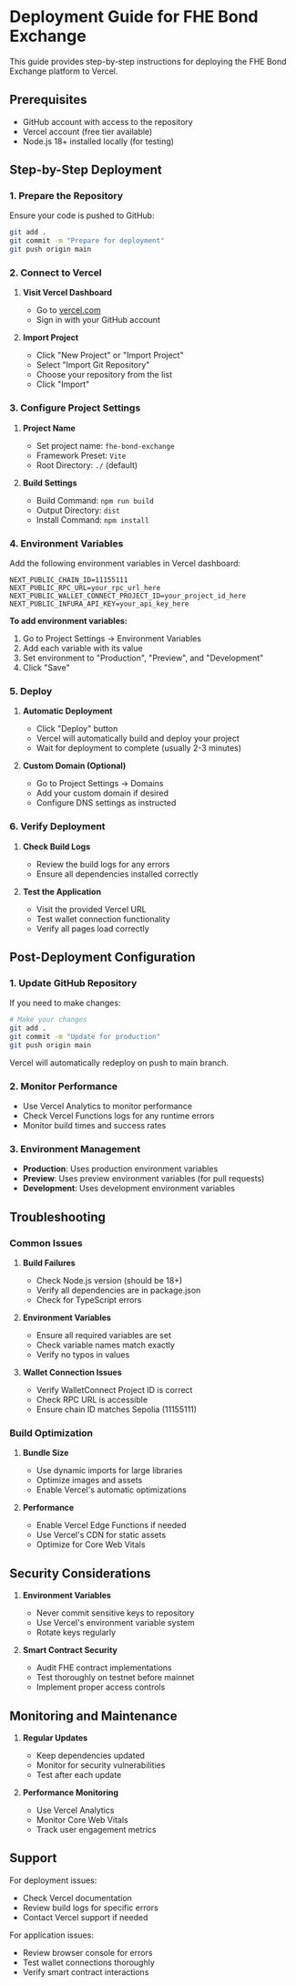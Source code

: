 # Deployment Guide for FHE Bond Exchange

This guide provides step-by-step instructions for deploying the FHE Bond Exchange platform to Vercel.

## Prerequisites

- GitHub account with access to the repository
- Vercel account (free tier available)
- Node.js 18+ installed locally (for testing)

## Step-by-Step Deployment

### 1. Prepare the Repository

Ensure your code is pushed to GitHub:

```bash
git add .
git commit -m "Prepare for deployment"
git push origin main
```

### 2. Connect to Vercel

1. **Visit Vercel Dashboard**
   - Go to [vercel.com](https://vercel.com)
   - Sign in with your GitHub account

2. **Import Project**
   - Click "New Project" or "Import Project"
   - Select "Import Git Repository"
   - Choose your repository from the list
   - Click "Import"

### 3. Configure Project Settings

1. **Project Name**
   - Set project name: `fhe-bond-exchange`
   - Framework Preset: `Vite`
   - Root Directory: `./` (default)

2. **Build Settings**
   - Build Command: `npm run build`
   - Output Directory: `dist`
   - Install Command: `npm install`

### 4. Environment Variables

Add the following environment variables in Vercel dashboard:

```
NEXT_PUBLIC_CHAIN_ID=11155111
NEXT_PUBLIC_RPC_URL=your_rpc_url_here
NEXT_PUBLIC_WALLET_CONNECT_PROJECT_ID=your_project_id_here
NEXT_PUBLIC_INFURA_API_KEY=your_api_key_here
```

**To add environment variables:**
1. Go to Project Settings → Environment Variables
2. Add each variable with its value
3. Set environment to "Production", "Preview", and "Development"
4. Click "Save"

### 5. Deploy

1. **Automatic Deployment**
   - Click "Deploy" button
   - Vercel will automatically build and deploy your project
   - Wait for deployment to complete (usually 2-3 minutes)

2. **Custom Domain (Optional)**
   - Go to Project Settings → Domains
   - Add your custom domain if desired
   - Configure DNS settings as instructed

### 6. Verify Deployment

1. **Check Build Logs**
   - Review the build logs for any errors
   - Ensure all dependencies installed correctly

2. **Test the Application**
   - Visit the provided Vercel URL
   - Test wallet connection functionality
   - Verify all pages load correctly

## Post-Deployment Configuration

### 1. Update GitHub Repository

If you need to make changes:

```bash
# Make your changes
git add .
git commit -m "Update for production"
git push origin main
```

Vercel will automatically redeploy on push to main branch.

### 2. Monitor Performance

- Use Vercel Analytics to monitor performance
- Check Vercel Functions logs for any runtime errors
- Monitor build times and success rates

### 3. Environment Management

- **Production**: Uses production environment variables
- **Preview**: Uses preview environment variables (for pull requests)
- **Development**: Uses development environment variables

## Troubleshooting

### Common Issues

1. **Build Failures**
   - Check Node.js version (should be 18+)
   - Verify all dependencies are in package.json
   - Check for TypeScript errors

2. **Environment Variables**
   - Ensure all required variables are set
   - Check variable names match exactly
   - Verify no typos in values

3. **Wallet Connection Issues**
   - Verify WalletConnect Project ID is correct
   - Check RPC URL is accessible
   - Ensure chain ID matches Sepolia (11155111)

### Build Optimization

1. **Bundle Size**
   - Use dynamic imports for large libraries
   - Optimize images and assets
   - Enable Vercel's automatic optimizations

2. **Performance**
   - Enable Vercel Edge Functions if needed
   - Use Vercel's CDN for static assets
   - Optimize for Core Web Vitals

## Security Considerations

1. **Environment Variables**
   - Never commit sensitive keys to repository
   - Use Vercel's environment variable system
   - Rotate keys regularly

2. **Smart Contract Security**
   - Audit FHE contract implementations
   - Test thoroughly on testnet before mainnet
   - Implement proper access controls

## Monitoring and Maintenance

1. **Regular Updates**
   - Keep dependencies updated
   - Monitor for security vulnerabilities
   - Test after each update

2. **Performance Monitoring**
   - Use Vercel Analytics
   - Monitor Core Web Vitals
   - Track user engagement metrics

## Support

For deployment issues:
- Check Vercel documentation
- Review build logs for specific errors
- Contact Vercel support if needed

For application issues:
- Review browser console for errors
- Test wallet connections thoroughly
- Verify smart contract interactions
